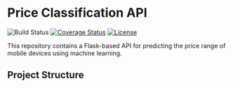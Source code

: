 # Price Classification API

![Build Status](https://github.com/Ghada1911/price-classification-api/actions/workflows/main.yml/badge.svg)
[![Coverage Status](https://coveralls.io/repos/github/Ghada1911/price-classification-api/badge.svg?branch=main)](https://coveralls.io/github/yourusername/price-classification-api?branch=main)
[![License](https://img.shields.io/badge/license-MIT-green.svg)](https://github.com/yourusername/price-classification-api/blob/main/LICENSE)

This repository contains a Flask-based API for predicting the price range of mobile devices using machine learning.

## Project Structure

